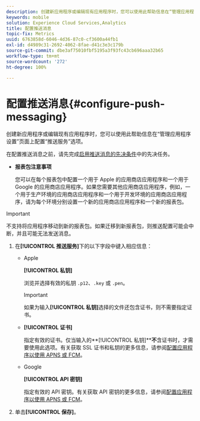 ```yaml
---
description: 创建新应用程序或编辑现有应用程序时，您可以使用此帮助信息在“管理应用程序设置”页面上配置“推送服务”选项。
keywords: mobile
solution: Experience Cloud Services,Analytics
title: 配置推送消息
topic-fix: Metrics
uuid: 6763858d-6046-4d36-87c0-cf3600a44fb1
exl-id: d4989c31-2692-4062-8fae-d41c3e3c179b
source-git-commit: dbe3af75010fbf5195a3f93fc43cb696aaa32b65
workflow-type: tm+mt
source-wordcount: '272'
ht-degree: 100%

---
```


# 配置推送消息{#configure-push-messaging}

创建新应用程序或编辑现有应用程序时，您可以使用此帮助信息在“管理应用程序设置”页面上配置“推送服务”选项。

在配置推送消息之前，请先完成[启用推送消息的先决条件](/help/using/c-manage-app-settings/c-mob-confg-app/configure-push-messaging/prerequisites-push-messaging.md)中的先决任务。

* **报表包注意事项**

   您可以在每个报表包中配置一个用于 Apple 的应用商店应用程序和一个用于 Google 的应用商店应用程序。如果您需要其他应用商店应用程序，例如，一个用于生产环境的应用商店应用程序和一个用于开发环境的应用商店应用程序，请为每个环境分别设置一个新的应用商店应用程序和一个新的报表包。

>[!IMPORTANT]
>
>不支持将应用程序移动到新的报表包。如果迁移到新报表包，则推送配置可能会中断，并且可能无法发送消息。

1. 在&#x200B;**[!UICONTROL 推送服务]**&#x200B;下的以下字段中键入相应信息：

   * Apple

      **[!UICONTROL 私钥]**

      浏览并选择有效的私钥 `.p12`、`.key` 或 `.pen`。

      >[!IMPORTANT]
      >如果为输入&#x200B;**[!UICONTROL 私钥]**&#x200B;选择的文件还包含证书，则不需要指定证书。

   * **[!UICONTROL 证书]**

      指定有效的证书。仅当输入的&#x200B;**[!UICONTROL 私钥]****不**&#x200B;含证书时，才需要使用此选项。有关获取 SSL 证书和私钥的更多信息，请参阅[配置应用程序以使用 APNS 或 FCM](/help/using/c-manage-app-settings/c-mob-confg-app/configure-push-messaging/configure-app-apns-gcm.md)。

   * Google

      **[!UICONTROL API 密钥]**

      指定有效的 API 密钥。有关获取 API 密钥的更多信息，请参阅[配置应用程序以使用 APNS 或 FCM](/help/using/c-manage-app-settings/c-mob-confg-app/configure-push-messaging/configure-app-apns-gcm.md)。

2. 单击&#x200B;**[!UICONTROL 保存]**。
